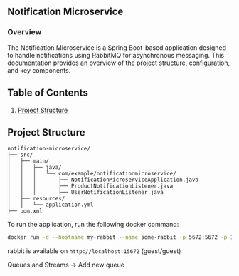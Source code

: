 ## Notification Microservice
### Overview
The Notification Microservice is a Spring Boot-based application designed to handle notifications using RabbitMQ for asynchronous messaging. This documentation provides an overview of the project structure, configuration, and key components.

## Table of Contents

1. [Project Structure](#project-structure)

## Project Structure <a name="project-structure"></a>

```plaintext
notification-microservice/
├── src/
│   ├── main/
│   │   ├── java/
│   │   │   └── com/example/notificationmicroservice/
│   │   │       ├── NotificationMicroserviceApplication.java
│   │   │       ├── ProductNotificationListener.java
│   │   │       ├── UserNotificationListener.java
│   ├── resources/
│   │   └── application.yml
├── pom.xml
```

To run the application, run the following docker command:


```bash
docker run -d --hostname my-rabbit --name some-rabbit -p 5672:5672 -p 15672:15672 rabbitmq:3-management
```
rabbit is available on ```http://localhost:15672``` (guest/guest)

Queues and Streams -> Add new queue
